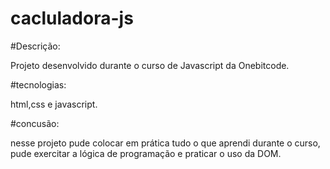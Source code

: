 # cacluladora-js

#Descrição:

Projeto desenvolvido durante o curso de Javascript da Onebitcode.

#tecnologias:

html,css e javascript.

#concusão:

nesse projeto pude colocar em prática tudo o que aprendi durante o curso, pude exercitar a lógica de programação e praticar o uso da DOM.

